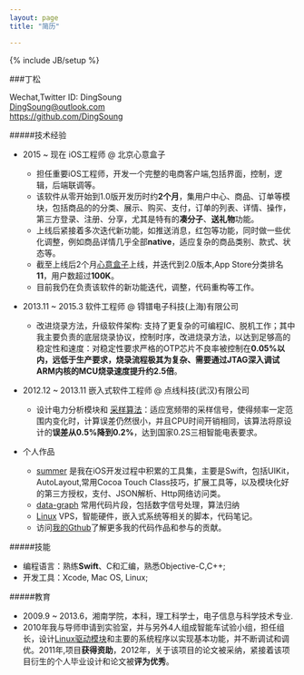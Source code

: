 ```yaml
---
layout: page
title: "简历"

---
```

{% include JB/setup %}  
<!--
https://www.v2ex.com/t/149934#reply21
http://zh.lucida.me/blog/lean-technical-resume/
 -->
 
 
###丁松
<!--(＋86)186-1337-5336  -->  
Wechat,Twitter ID: DingSoung  
<DingSoung@outlook.com>  
<https://github.com/DingSoung>  

#####技术经验

* 2015 ~ 现在 iOS工程师 @ 北京心意盒子
  * 担任重要iOS工程师，开发一个完整的电商客户端,包括界面，控制，逻辑，后端联调等。
  * 该软件从零开始到1.0版开发历时约**2个月**，集用户中心、商品、订单等模块，包括商品的的分类、展示、购买、支付，订单的列表、详情、操作，第三方登录、注册、分享，尤其是特有的**凑分子**、**送礼物**功能。
  * 上线后紧接着多次迭代新功能，如推送消息，红包等功能，同时做一些优化调整，例如商品详情几乎全部**native**，适应复杂的商品类别、款式、状态等。
  * 截至上线后2个月[心意盒子](https://itunes.apple.com/cn/app/xin-yi-he-zi-song-li-wu-cou/id993083958?mt=8)上线，并迭代到2.0版本,App Store分类排名**11**，用户数超过**100K**。
  * 目前我仍在负责该软件的新功能迭代，调整，代码重构等工作。

* 2013.11 ~ 2015.3 软件工程师 @ 锝镨电子科技(上海)有限公司 
  * 改进烧录方法，升级软件架构: 支持了更复杂的可编程IC、脱机工作；其中我主要负责的底层烧录协议，控制时序，改进烧录方法，以达到足够高的稳定性和速度：对稳定性要求严格的OTP芯片不良率被控制在**0.05%**以内，远低于生产要求，烧录流程极其为复杂、需要通过JTAG深入调试ARM内核的MCU烧录速度提升约**2.5倍**。
* 2012.12 ~ 2013.11 嵌入式软件工程师 @ 点线科技(武汉)有限公司 
  * 设计电力分析模块和 [采样算法](https://github.com/DingSoung/data-graph/tree/master/DiscreteDataAnalysis)：适应宽频带的采样信号，使得频率一定范围内变化时，计算误差仍然很小，并且CPU时间开销相同，该算法将原设计的**误差从0.5%降到0.2%**，达到国家0.2S三相智能电表要求。

* 个人作品
  * [summer](https://github.com/DingSoung/summer) 是我在iOS开发过程中积累的工具集，主要是Swift，包括UIKit，AutoLayout,常用Cocoa Touch Class技巧，扩展工具等，以及模块化好的第三方授权，支付、JSON解析、Http网络访问类。
  * [data-graph](https://github.com/DingSoung/data-graph.git) 常用代码片段，包括数字信号处理，算法归纳
  * [Linux](https://github.com/DingSoung/Linux.git) VPS，智能硬件，嵌入式系统等相关的脚本，代码笔记。
  * 访问[我的Gthub](https://github.com/DingSoung/design)了解更多我的代码作品和参与的贡献。
  
#####技能
* 编程语言：熟练**Swift**、C和汇编，熟悉Objective-C,C++;
* 开发工具：Xcode, Mac OS, Linux;

#####教育
* 2009.9 ~ 2013.6，湘南学院，本科，理工科学士，电子信息与科学技术专业.
* 2010年我与导师申请到实验室，并与另外4人组成智能车试验小组，担任组长，设计[Linux驱动模块](https://github.com/DingSoung/linux-3.0.1/tree/master/drivers/char)和主要的系统程序以实现基本功能，并不断调试和调优。2011年,项目**获得资助**，2012年，关于该项目的论文被采纳，紧接着该项目衍生的个人毕业设计和论文被**评为优秀**。  

